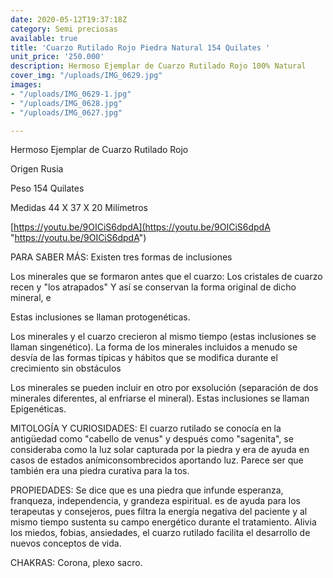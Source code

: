 ```yaml
---
date: 2020-05-12T19:37:18Z
category: Semi preciosas
available: true
title: 'Cuarzo Rutilado Rojo Piedra Natural 154 Quilates '
unit_price: '250.000'
description: Hermoso Ejemplar de Cuarzo Rutilado Rojo 100% Natural
cover_img: "/uploads/IMG_0629.jpg"
images:
- "/uploads/IMG_0629-1.jpg"
- "/uploads/IMG_0628.jpg"
- "/uploads/IMG_0627.jpg"

---
```

Hermoso Ejemplar de Cuarzo Rutilado Rojo

Origen Rusia

Peso 154 Quilates

Medidas 44 X 37 X 20 Milímetros

[https://youtu.be/9OICiS6dpdA](https://youtu.be/9OICiS6dpdA "https://youtu.be/9OICiS6dpdA")

PARA SABER MÁS: Existen tres formas de inclusiones

Los minerales que se formaron antes que el cuarzo: Los cristales de cuarzo recen y "los atrapados" Y así se conservan la forma original de dicho mineral, e

Estas inclusiones se llaman protogenéticas.

Los minerales y el cuarzo crecieron al mismo tiempo (estas inclusiones se llaman singenético). La forma de los minerales incluidos a menudo se desvía de las formas típicas y hábitos que se modifica durante el crecimiento sin obstáculos

Los minerales se pueden incluir en otro por exsolución (separación de dos minerales diferentes, al enfriarse el mineral). Estas inclusiones se llaman Epigenéticas.

MITOLOGÍA Y CURIOSIDADES: El cuarzo rutilado se conocía en la antigüedad como "cabello de venus" y después como "sagenita", se consideraba como la luz solar capturada por la piedra y era de ayuda en casos de estados anímiconsombrecidos aportando luz. Parece ser que también era una piedra curativa para la tos.

PROPIEDADES: Se dice que es una piedra que infunde esperanza, franqueza, independencia, y grandeza espiritual. es de ayuda para los terapeutas y consejeros, pues filtra la energía negativa del paciente y al mismo tiempo sustenta su campo energético durante el tratamiento. Alivia los miedos, fobias, ansiedades, el cuarzo rutilado facilita el desarrollo de nuevos conceptos de vida.

CHAKRAS: Corona, plexo sacro.